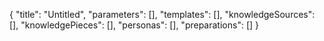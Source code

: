 {
    "title": "Untitled",
    "parameters": [],
    "templates": [],
    "knowledgeSources": [],
    "knowledgePieces": [],
    "personas": [],
    "preparations": []
}
